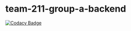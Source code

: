 # team-211-group-a-backend

[![Codacy Badge](https://app.codacy.com/project/badge/Grade/932947af362e4f549ec256bfd92a6615)](https://www.codacy.com/gh/BuildForSDGCohort2/team-211-group-a-backend?utm_source=github.com&amp;utm_medium=referral&amp;utm_content=BuildForSDGCohort2/team-211-group-a-backend&amp;utm_campaign=Badge_Grade)
